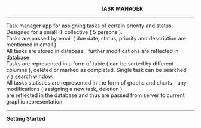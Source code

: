 

<html lang="en">
<head>
    <meta charset="UTF-8">
</head>
<body>

<b style="margin-left: 50%">TASK MANAGER</b>
<hr>
Task manager app for assigning  tasks of certain priority and status. Designed for  a small IT collective ( 5 persons ).<br/>
Tasks are passed by email (  due date, status, priority and description are mentioned in email ).<br/>
All tasks are stored in database , further  modifications are reflected in database<br/>
Tasks are represented  in  a form of table ( can be sorted by different columns ), deleted or marked as completed. Single task can be searched via search window.<br/>
All tasks statistics are represented in the form of graphs and charts - any modifications ( assigning a new task, deletion )<br/>
are reflected in the  database and thus are passed from server to current graphic representation <br/>
<hr>
<b>Getting Started</b>


</body>
</html>
